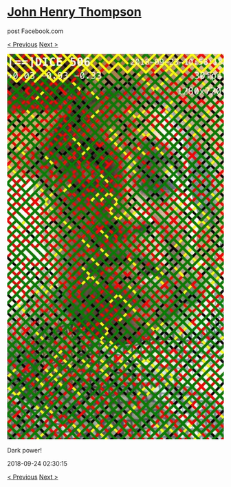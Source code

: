 # [John Henry Thompson](../README.md)
post Facebook.com

[< Previous](2018-09-24-6.md) [Next >](2018-09-20-1.md)

[![](../media/2018-09-24/Timeline-Photos-Dark-power.jpg)](../README.md)

Dark power!

2018-09-24 02:30:15

[< Previous](2018-09-24-6.md) [Next >](2018-09-20-1.md)